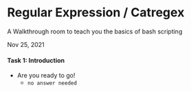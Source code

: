 # Regular Expression / Catregex

A Walkthrough room to teach you the basics of bash scripting

Nov 25, 2021

#### Task 1: Introduction
- Are you ready to go!
	- `no answer needed`
